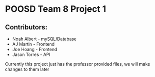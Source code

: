# POOSD Team 8 Project 1

## Contributors:

- Noah Albert - mySQL/Database
- AJ Martin - Frontend
- Joe Hoang - Frontend
- Jason Torres - API

Currently this project just has the professor provided files, we will make changes to them later
